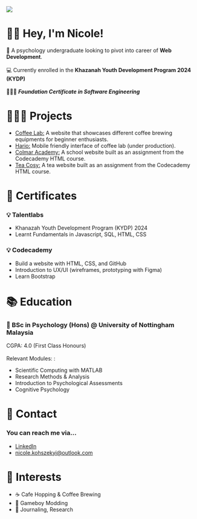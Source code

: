 <img src="https://media0.giphy.com/media/v1.Y2lkPTc5MGI3NjExaHpvOG84dWVla29jZnRmamo0eHR3MG1heXFoOGZ5czFtenIyNzNwbSZlcD12MV9pbnRlcm5hbF9naWZfYnlfaWQmY3Q9Zw/uGraqNBmZnz8Y90aZd/giphy.gif">

👋🏻 **Hey, I'm Nicole!**
======
🧠 A psychology undergraduate looking to pivot into career of **Web Development**. <br></br>
💻 Currently enrolled in the **Khazanah Youth Development Program 2024 (KYDP)** <br></br>
👩🏻‍💻 ***Foundation Certificate in Software Engineering***

👩🏻‍💻 **Projects** 
======
<ul>
    <li><a href="https://nicola-paganini.github.io/coffee_lab/">Coffee Lab:</a> A website that showcases different coffee brewing equipments for beginner enthusiasts.</li>
    <li><a href="https://nicola-paganini.github.io/hario_page/">Hario:</a> Mobile friendly interface of coffee lab (under production).</li>
    <li><a href="https://nicola-paganini.github.io/colmaracademy/">Colmar Academy:</a> A school website built as an assignment from the Codecademy HTML course.</li>
    <li><a href="https://nicola-paganini.github.io/tea_cosy/#">Tea Cosy:</a> A tea website built as an assignment from the Codecademy HTML course.</li>
</ul>

📄 **Certificates** 
======
<h3>💡 Talentlabs</h3>
<ul>
    <li>Khanazah Youth Development Program (KYDP) 2024</li>
    <li>Learnt Fundamentals in Javascript, SQL, HTML, CSS</li>
</ul>

<h3>💡 Codecademy</h3>
<ul>
    <li>Build a website with HTML, CSS, and GitHub</li> 
    <li>Introduction to UX/UI (wireframes, prototyping with Figma)</li>
    <li>Learn Bootstrap</li>
</ul>

📚 **Education** 
======
<h3>🏫  BSc in Psychology (Hons) @ University of Nottingham Malaysia</h3>
CGPA: 4.0 (First Class Honours) <br></br>
Relevant Modules: :
<ul>
  <li>Scientific Computing with MATLAB</li>
  <li>Research Methods & Analysis</li>
  <li>Introduction to Psychological Assessments</li>
  <li>Cognitive Psychology</li>
</ul>

📩 **Contact**
======
<h3>You can reach me via...</h3>
<ul>
  <a href="https://www.linkedin.com/in/nicole-koh-sze-kyi-78691b220/"><li>LinkedIn</li></a>
  <a href="mailto:nicole.kohszekyi@outlook.com"><li>nicole.kohszekyi@outlook.com</li></a>
</ul>

🌟 **Interests**
======
<ul>
  <li>☕️  Cafe Hopping & Coffee Brewing</li>
  <li>👾  Gameboy Modding</li>
  <li>📝  Journaling, Research</li>
</ul>
